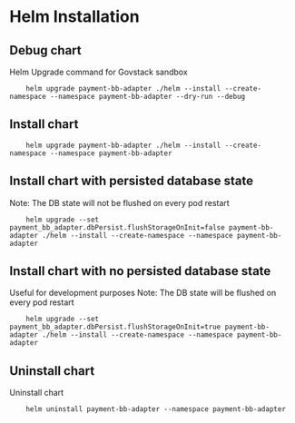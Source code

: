 # Helm Installation

## Debug chart

Helm Upgrade command for Govstack sandbox
```
    helm upgrade payment-bb-adapter ./helm --install --create-namespace --namespace payment-bb-adapter --dry-run --debug
```

## Install chart

```
    helm upgrade payment-bb-adapter ./helm --install --create-namespace --namespace payment-bb-adapter
```

## Install chart with persisted database state

 Note: The DB state will not be flushed on every pod restart
```
    helm upgrade --set payment_bb_adapter.dbPersist.flushStorageOnInit=false payment-bb-adapter ./helm --install --create-namespace --namespace payment-bb-adapter
```

## Install chart with no persisted database state

 Useful for development purposes
 Note: The DB state will be flushed on every pod restart
```
    helm upgrade --set payment_bb_adapter.dbPersist.flushStorageOnInit=true payment-bb-adapter ./helm --install --create-namespace --namespace payment-bb-adapter
```

## Uninstall chart

Uninstall chart
```
    helm uninstall payment-bb-adapter --namespace payment-bb-adapter
```

